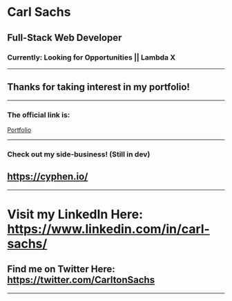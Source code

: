 # Carl Sachs
## Full-Stack Web Developer
### Currently: Looking for Opportunities || Lambda X

----

## Thanks for taking interest in my portfolio!

----

### The official link is:
<div><a href="https://www.carlsachs.com">Portfolio</a></div>

-----

### Check out my side-business! (Still in dev)
## https://cyphen.io/

-----

# Visit my LinkedIn Here: https://www.linkedin.com/in/carl-sachs/
## Find me on Twitter Here: https://twitter.com/CarltonSachs

-----
